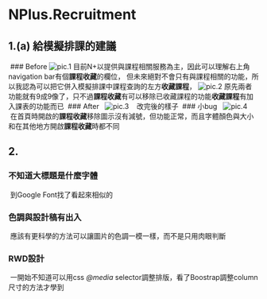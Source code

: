 # NPlus.Recruitment
## 1.(a) 給模擬排課的建議
  ### Before
    ![pic.1](https://github.com/yhyeh/NPlus.Recruitment/blob/master/recommand/pic.1.png)
    目前N+以提供與課程相關服務為主，因此可以理解右上角navigation bar有個**課程收藏**的欄位，
    但未來絕對不會只有與課程相關的功能，所以我認為可以把它併入模擬排課中課程查詢的左方**收藏課程**，
    ![pic.2](https://github.com/yhyeh/NPlus.Recruitment/blob/master/recommand/pic.2.png)
    原先兩者功能就有9成9像了，只不過**課程收藏**有可以移除已收藏課程的功能**收藏課程**有加入課表的功能而已
  ### After
    ![pic.3](https://github.com/yhyeh/NPlus.Recruitment/blob/master/recommand/pic.3.png)
    改完後的樣子
  ### 小bug
    ![pic.4](https://github.com/yhyeh/NPlus.Recruitment/blob/master/recommand/pic.4.png)
    在首頁時開啟的**課程收藏**移除圖示沒有減號，但功能正常，而且字體顏色與大小和在其他地方開啟**課程收藏**時都不同
## 2.
### 不知道大標題是什麼字體
  到Google Font找了看起來相似的
### 色調與設計稿有出入
  應該有更科學的方法可以讓圖片的色調一模一樣，而不是只用肉眼判斷
### RWD設計
  一開始不知道可以用css *@media* selector調整排版，看了Boostrap調整column尺寸的方法才學到
